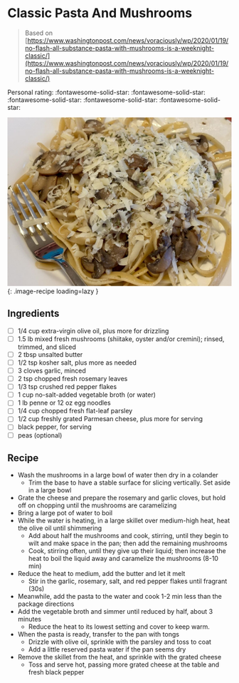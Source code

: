 # Classic Pasta And Mushrooms

> Based on [https://www.washingtonpost.com/news/voraciously/wp/2020/01/19/no-flash-all-substance-pasta-with-mushrooms-is-a-weeknight-classic/](https://www.washingtonpost.com/news/voraciously/wp/2020/01/19/no-flash-all-substance-pasta-with-mushrooms-is-a-weeknight-classic/)

<!-- {cts} rating=5; (User can specify rating on scale of 1-5) -->

Personal rating: :fontawesome-solid-star: :fontawesome-solid-star: :fontawesome-solid-star: :fontawesome-solid-star: :fontawesome-solid-star:

<!-- {cte} -->

<!-- {cts} name_image=classic_pasta_and_mushrooms.jpeg; (User can specify image name) -->

![classic_pasta_and_mushrooms.jpeg](./classic_pasta_and_mushrooms.jpeg){: .image-recipe loading=lazy }

<!-- {cte} -->

## Ingredients

- [ ] 1/4 cup extra-virgin olive oil, plus more for drizzling
- [ ] 1.5 lb mixed fresh mushrooms (shiitake, oyster and/or cremini); rinsed, trimmed, and sliced
- [ ] 2 tbsp unsalted butter
- [ ] 1/2 tsp kosher salt, plus more as needed
- [ ] 3 cloves garlic, minced
- [ ] 2 tsp chopped fresh rosemary leaves
- [ ] 1/3 tsp crushed red pepper flakes
- [ ] 1 cup no-salt-added vegetable broth (or water)
- [ ] 1 lb penne or 12 oz egg noodles
- [ ] 1/4 cup chopped fresh flat-leaf parsley
- [ ] 1/2 cup freshly grated Parmesan cheese, plus more for serving
- [ ] black pepper, for serving
- [ ] peas (optional)

## Recipe

- Wash the mushrooms in a large bowl of water then dry in a colander
    - Trim the base to have a stable surface for slicing vertically. Set aside in a large bowl
- Grate the cheese and prepare the rosemary and garlic cloves, but hold off on chopping until the mushrooms are caramelizing
- Bring a large pot of water to boil
- While the water is heating, in a large skillet over medium-high heat, heat the olive oil until shimmering
    - Add about half the mushrooms and cook, stirring, until they begin to wilt and make space in the pan; then add the remaining mushrooms
    - Cook, stirring often, until they give up their liquid; then increase the heat to boil the liquid away and caramelize the mushrooms (8-10 min)
- Reduce the heat to medium, add the butter and let it melt
    - Stir in the garlic, rosemary, salt, and red pepper flakes until fragrant (30s)
- Meanwhile, add the pasta to the water and cook 1-2 min less than the package directions
- Add the vegetable broth and simmer until reduced by half, about 3 minutes
    - Reduce the heat to its lowest setting and cover to keep warm.
- When the pasta is ready, transfer to the pan with tongs
    - Drizzle with olive oil, sprinkle with the parsley and toss to coat
    - Add a little reserved pasta water if the pan seems dry
- Remove the skillet from the heat, and sprinkle with the grated cheese
    - Toss and serve hot, passing more grated cheese at the table and fresh black pepper
